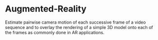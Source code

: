 # Augmented-Reality
Estimate pairwise camera motion of each successive frame of a video sequence and to overlay the rendering of a simple 3D model onto each of the frames as commonly done in AR applications.
